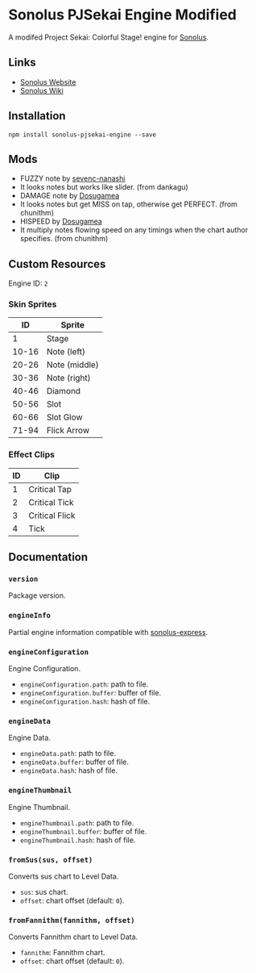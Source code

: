 # Sonolus PJSekai Engine Modified

A modifed Project Sekai: Colorful Stage! engine for [Sonolus](https://sonolus.com).

## Links

-   [Sonolus Website](https://sonolus.com)
-   [Sonolus Wiki](https://github.com/NonSpicyBurrito/sonolus-wiki)

## Installation

```
npm install sonolus-pjsekai-engine --save
```

## Mods

- FUZZY note by [sevenc-nanashi](https://github.com/sevenc-nanashi)
 - It looks notes but works like slider. (from dankagu)
- DAMAGE note by [Dosugamea](https://github.com/Dosugamea)
 - It looks notes but get MISS on tap, otherwise get PERFECT. (from chunithm)
- HISPEED by [Dosugamea](https://github.com/Dosugamea)
 - It multiply notes flowing speed on any timings when the chart author specifies. (from chunithm)


## Custom Resources

Engine ID: `2`

### Skin Sprites

| ID    | Sprite        |
| ----- | ------------- |
| 1     | Stage         |
| 10-16 | Note (left)   |
| 20-26 | Note (middle) |
| 30-36 | Note (right)  |
| 40-46 | Diamond       |
| 50-56 | Slot          |
| 60-66 | Slot Glow     |
| 71-94 | Flick Arrow   |

### Effect Clips

| ID  | Clip           |
| --- | -------------- |
| 1   | Critical Tap   |
| 2   | Critical Tick  |
| 3   | Critical Flick |
| 4   | Tick           |

## Documentation

### `version`

Package version.

### `engineInfo`

Partial engine information compatible with [sonolus-express](https://github.com/NonSpicyBurrito/sonolus-express).

### `engineConfiguration`

Engine Configuration.

-   `engineConfiguration.path`: path to file.
-   `engineConfiguration.buffer`: buffer of file.
-   `engineConfiguration.hash`: hash of file.

### `engineData`

Engine Data.

-   `engineData.path`: path to file.
-   `engineData.buffer`: buffer of file.
-   `engineData.hash`: hash of file.

### `engineThumbnail`

Engine Thumbnail.

-   `engineThumbnail.path`: path to file.
-   `engineThumbnail.buffer`: buffer of file.
-   `engineThumbnail.hash`: hash of file.

### `fromSus(sus, offset)`

Converts sus chart to Level Data.

-   `sus`: sus chart.
-   `offset`: chart offset (default: `0`).

### `fromFannithm(fannithm, offset)`

Converts Fannithm chart to Level Data.

-   `fannithm`: Fannithm chart.
-   `offset`: chart offset (default: `0`).
